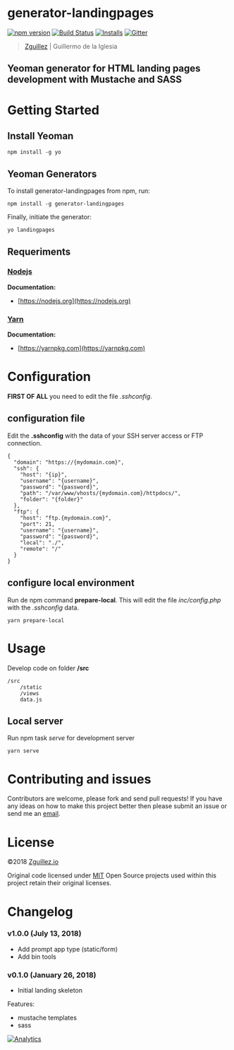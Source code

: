 # generator-landingpages

[![npm version](https://badge.fury.io/js/generator-landingpages.svg)](https://badge.fury.io/js/generator-landingpages)
[![Build Status](https://travis-ci.org/zguillez/generator-landingpages.svg?branch=master)](https://travis-ci.org/zguillez/generator-landingpages)
[![Installs](https://img.shields.io/npm/dt/generator-landingpages.svg)](https://coveralls.io/r/zguillez/generator-landingpages)
[![Gitter](https://badges.gitter.im/zguillez/generator-landingpages.svg)](https://gitter.im/zguillez/generator-landingpages?utm_source=badge&utm_medium=badge&utm_campaign=pr-badge&utm_content=badge)

> [Zguillez](https://zguillez.io) | Guillermo de la Iglesia

## Yeoman generator for HTML landing pages development with Mustache and SASS

# Getting Started
## Install Yeoman

```
npm install -g yo
```

## Yeoman Generators
To install generator-landingpages from npm, run:

```
npm install -g generator-landingpages
```

Finally, initiate the generator:

```
yo landingpages
```

## Requeriments

### [Nodejs](https://nodejs.org)

**Documentation:**
- [https://nodejs.org](https://nodejs.org)


### [Yarn](https://yarnpkg.com)

**Documentation:**
- [https://yarnpkg.com](https://yarnpkg.com)


# Configuration

**FIRST OF ALL** you need to edit the file *.sshconfig*. 

## configuration file

Edit the **.sshconfig** with the data of your SSH server access or FTP connection.
 
```
{
  "domain": "https://{mydomain.com}",
  "ssh": {
    "host": "{ip}",
    "username": "{username}",
    "password": "{password}",
    "path": "/var/www/vhosts/{mydomain.com}/httpdocs/",
    "folder": "{folder}"
  },
  "ftp": {
    "host": "ftp.{mydomain.com}",
    "port": 21,
    "username": "{username}",
    "password": "{password}",
    "local": "./",
    "remote": "/"
  }
}
```

## configure local environment

Run de npm command **prepare-local**. This will edit the file *inc/config.php* with the *.sshconfig* data.

```
yarn prepare-local
```
# Usage
Develop code on folder **/src**

```
/src
    /static
    /views
    data.js
```

## Local server
Run npm task *serve* for development server

```
yarn serve
```

# Contributing and issues
Contributors are welcome, please fork and send pull requests! If you have any ideas on how to make this project better then please submit an issue or send me an [email](mailto:mail@zguillez.io).

# License
©2018 [Zguillez.io](https://zguillez.io)

Original code licensed under [MIT](https://en.wikipedia.org/wiki/MIT_License) Open Source projects used within this project retain their original licenses.

# Changelog
### v1.0.0 (July 13, 2018)
- Add prompt app type (static/form)
- Add bin tools

### v0.1.0 (January 26, 2018)
- Initial landing skeleton

Features:

* mustache templates
* sass

[![Analytics](https://ga-beacon.appspot.com/UA-1125217-30/zguillez/generator-landingpages?pixel)](https://github.com/igrigorik/ga-beacon)
